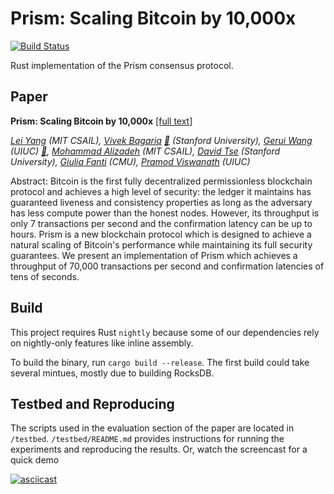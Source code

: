 # Prism: Scaling Bitcoin by 10,000x

[![Build Status](https://travis-ci.com/yangl1996/prism-rust.svg?token=HUqJJ7ZuGW1FW5vCJpjM&branch=master)](https://travis-ci.com/yangl1996/prism-rust)

Rust implementation of the Prism consensus protocol.

## Paper

__Prism: Scaling Bitcoin by 10,000x__ [\[full text\]](https://arxiv.org/pdf/1909.11261.pdf)

_[Lei Yang](http://leiy.me) (MIT CSAIL), [Vivek Bagaria](https://www.linkedin.com/in/vivek-bagaria-7a833637/) [📧](mailto:vbagaria@stanford.edu) (Stanford University), [Gerui Wang](https://www.linkedin.com/in/gerui-wang-495736a3/) (UIUC) [📧](mailto:geruiw2@illinois.edu), [Mohammad Alizadeh](http://people.csail.mit.edu/alizadeh/) (MIT CSAIL), [David Tse](https://tselab.stanford.edu/people/principal-investigator/david-tse/) (Stanford University), [Giulia Fanti](https://www.andrew.cmu.edu/user/gfanti/) (CMU), [Pramod Viswanath](http://pramodv.ece.illinois.edu) (UIUC)_

Abstract: Bitcoin is the first fully decentralized permissionless blockchain protocol and achieves a high level of security: the ledger it maintains has guaranteed liveness and consistency properties as long as the adversary has less compute power than the honest nodes. However, its throughput is only 7 transactions per second and the confirmation latency can be up to hours. Prism is a new blockchain protocol which is designed to achieve a natural scaling of Bitcoin's performance while maintaining its full security guarantees. We present an implementation of Prism which achieves a throughput of 70,000 transactions per second and confirmation latencies of tens of seconds.

## Build

This project requires Rust `nightly` because some of our dependencies rely on nightly-only features like inline assembly.

To build the binary, run `cargo build --release`. The first build could take several mintues, mostly due to building RocksDB.

## Testbed and Reproducing

The scripts used in the evaluation section of the paper are located in `/testbed`. `/testbed/README.md` provides instructions for running the experiments and reproducing the results. Or, watch the screencast for a quick demo

[![asciicast](https://asciinema.org/a/YGz4dIkfKz4DrHLtVIGSfpmly.svg)](https://asciinema.org/a/YGz4dIkfKz4DrHLtVIGSfpmly)
